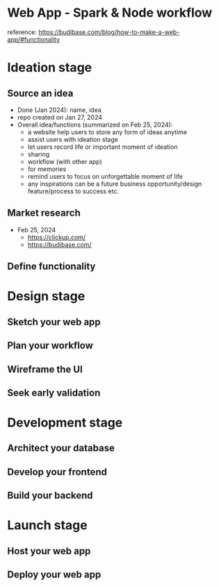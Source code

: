# Web App - Spark & Node workflow
reference: https://budibase.com/blog/how-to-make-a-web-app/#functionality


# Ideation stage

## Source an idea
- Done (Jan 2024): name, idea
- repo created on Jan 27, 2024
- Overall idea/functions (summarized on Feb 25, 2024): 
    - a website help users to store any form of ideas anytime
    - assist users with ideation stage
    - let users record life or important moment of ideation
    - sharing
    - workflow (with other app)
    - for memories
    - remind users to focus on unforgettable moment of life
    - any inspirations can be a future business opportunity/design feature/process to success etc.

## Market research
- Feb 25, 2024
    - https://clickup.com/
    - https://budibase.com/

## Define functionality


# Design stage

## Sketch your web app

##  Plan your workflow

## Wireframe the UI

## Seek early validation


# Development stage

## Architect your database

## Develop your frontend

## Build your backend


# Launch stage

## Host your web app

## Deploy your web app



